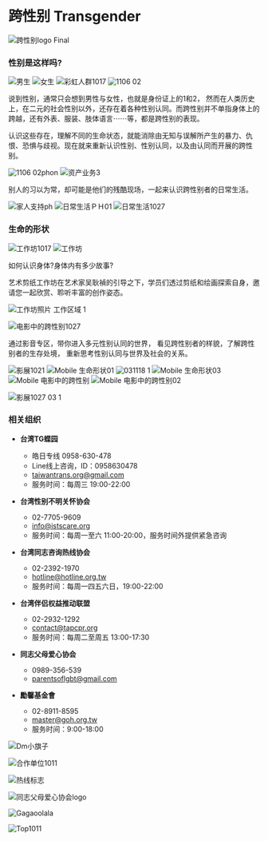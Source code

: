 # 跨性别 Transgender

![跨性别logo Final](https://transgender.taipei/wp-content/uploads/2021/10/跨性别logo-final.png)

### 性别是这样吗?

![男生](https://transgender.taipei/wp-content/uploads/2021/11/男生.jpg)
![女生](https://transgender.taipei/wp-content/uploads/2021/11/女生.jpg)
![彩虹人群1017](https://transgender.taipei/wp-content/uploads/2021/10/彩虹人群1017.jpg)
![1106 02](https://transgender.taipei/wp-content/uploads/2021/11/1106-02.jpg)

说到性别，通常只会想到男性与女性，也就是身份证上的1和2， 然而在人类历史上，在二元的社会性别以外，还存在着各种性别认同。而跨性别并不单指身体上的跨越，还有外表、服装、肢体语言⋯⋯等，都是跨性别的表现。

认识这些存在，理解不同的生命状态，就能消除由无知与误解所产生的暴力、仇恨、恐惧与歧视。现在就来重新认识性别、性别认同，以及由认同而开展的跨性别。

![1106 02phon](https://transgender.taipei/wp-content/uploads/2021/11/1106-02PHON.jpg)
![资产业务3](https://transgender.taipei/wp-content/uploads/2021/10/资产3.png)

别人的习以为常，却可能是他们的残酷现场，一起来认识跨性别者的日常生活。

![家人支持ph](https://transgender.taipei/wp-content/uploads/2021/10/家人支持ph.png)
![日常生活ＰＨ01](https://transgender.taipei/wp-content/uploads/2021/10/日常生活ＰＨ01.jpg)
![日常生活1027](https://transgender.taipei/wp-content/uploads/2021/10/日常生活1027.png)

### 生命的形状

![工作坊1017](https://transgender.taipei/wp-content/uploads/2021/10/工作坊1017.png)
![工作坊](https://transgender.taipei/wp-content/uploads/2021/10/工作坊.png)

如何认识身体?身体内有多少故事?

艺术剪纸工作坊在艺术家吴耿禎的引导之下，学员们透过剪纸和绘画探索自身，邀请您一起欣赏、聆听丰富的创作姿态。

![工作坊照片 工作区域 1](https://transgender.taipei/wp-content/uploads/2021/11/工作坊照片_工作区域-1.jpg)

![电影中的跨性别1027](https://transgender.taipei/wp-content/uploads/2021/10/电影中的跨性别1027.png)

通过影音专区，带你进入多元性别认同的世界， 看见跨性别者的样貌，了解跨性别者的生存处境， 重新思考性别认同与世界及社会的关系。

![影展1021](https://transgender.taipei/wp-content/uploads/2021/10/影展1021.png)
![Mobile 生命形状01](https://transgender.taipei/wp-content/uploads/2021/10/mobile_生命形状01.jpg)
![031118 1](https://transgender.taipei/wp-content/uploads/2021/11/031118-1.jpg)
![Mobile 生命形状03](https://transgender.taipei/wp-content/uploads/2021/10/mobile_生命形状03.jpg)
![Mobile 电影中的跨性别](https://transgender.taipei/wp-content/uploads/2021/10/mobile_电影中的跨性别.jpg)
![Mobile 电影中的跨性别02](https://transgender.taipei/wp-content/uploads/2021/10/mobile_电影中的跨性别02.jpg)

![影展1027 03 1](https://transgender.taipei/wp-content/uploads/2021/10/影展1027-03-1.jpg)

### 相关组织

- **台湾TG蝶园**
  - 皓日专线 0958-630-478 
  - Line线上咨询，ID：0958630478 
  - taiwantrans.org@gmail.com 
  - 服务时间：每周三 19:00-22:00  

- **台湾性别不明关怀协会**
  - 02-7705-9609 
  - info@istscare.org 
  - 服务时间：每周一至六 11:00-20:00，服务时间外提供紧急咨询 

- **台湾同志咨询热线协会**
  - 02-2392-1970 
  - hotline@hotline.org.tw 
  - 服务时间：每周一四五六日，19:00-22:00 

- **台湾伴侣权益推动联盟**
  - 02-2932-1292 
  - contact@tapcpr.org 
  - 服务时间：每周二至周五 13:00-17:30 

- **同志父母爱心协会**
  - 0989-356-539 
  - parentsoflgbt@gmail.com 

- **勵馨基金會**
  - 02-8911-8595 
  - master@goh.org.tw 
  - 服务时间：9:00-18:00 

![Dm小旗子](https://transgender.taipei/wp-content/uploads/2021/10/DM小旗子.png)

![合作单位1011](https://transgender.taipei/wp-content/uploads/2021/10/合作单位1011.png)

![热线标志](https://transgender.taipei/wp-content/uploads/2021/10/热线标准字_横式＿浅色底用.png)

![同志父母爱心协会logo](https://transgender.taipei/wp-content/uploads/2021/10/同志父母爱心协会logo.png)

![Gagaoolala](https://transgender.taipei/wp-content/uploads/2021/10/gagaoolala.png)

![Top1011](https://transgender.taipei/wp-content/uploads/2021/10/TOP1011.png)
<!-- tcd_original_link https://transgender.taipei/ -->
